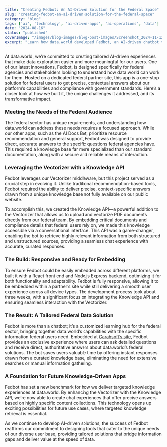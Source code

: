 ```yaml
---
title: "Creating Fedbot: An AI-Driven Solution for the Federal Space"
slug: "creating-fedbot-an-ai-driven-solution-for-the-federal-space"
category: "blog"
tags: ['ai', 'technology', 'ai-driven-apps', 'ai-operations', 'data']
date: "2024-08-16"
status: "published"
coverImage: "/images/blog-images/blog-post-images/Screenshot_2024-11-12_at_1.18.53_PM.png"
excerpt: "Learn how data.world developed Fedbot, an AI-driven chatbot tailored specifically for the federal sector. Embedded on a partner’s site, Fedbot leverages our Vectorizer with a custom Knowledge API t..."
---
```


At data.world, we’re committed to creating tailored AI-driven experiences that make data exploration easier and more meaningful for our users. One of our latest innovations, Fedbot, is designed specifically for federal agencies and stakeholders looking to understand how data.world can work for them. Hosted on a dedicated federal partner site, this app is a one-stop solution for federal users to get precise, contextual answers about our platform’s capabilities and compliance with government standards. Here’s a closer look at how we built it, the unique challenges it addressed, and its transformative impact.

### Meeting the Needs of the Federal Audience

The federal sector has unique requirements, and understanding how data.world can address these needs requires a focused approach. While our other apps, such as the AI Docs Bot, prioritize resource recommendation and general support, Fedbot was designed to provide direct, accurate answers to the specific questions federal agencies have. This required a knowledge base far more specialized than our standard documentation, along with a secure and reliable means of interaction.

### Leveraging the Vectorizer with a Knowledge API

Fedbot leverages our Vectorizer middleware, but this project served as a crucial step in evolving it. Unlike traditional recommendation-based tools, Fedbot required the ability to deliver precise, context-specific answers drawn from a unique knowledge base not fully available on our public website.

To accomplish this, we created the Knowledge API—a powerful addition to the Vectorizer that allows us to upload and vectorize PDF documents directly from our federal team. By embedding critical documents and compliance details that federal users rely on, we made this knowledge accessible via a conversational interface. This API was a game-changer, enabling the bot to retrieve highly relevant information from both structured and unstructured sources, providing a seamless chat experience with accurate, curated responses.

### The Build: Responsive and Ready for Embedding

To ensure Fedbot could be easily embedded across different platforms, we built it with a React front end and Node.js Express backend, optimizing it for both functionality and adaptability. Fedbot is fully responsive, allowing it to be embedded within a partner’s site while still delivering a smooth user experience across all device types. The development process took about three weeks, with a significant focus on integrating the Knowledge API and ensuring seamless interaction with the Vectorizer.

### The Result: A Tailored Federal Data Solution

Fedbot is more than a chatbot; it’s a customized learning hub for the federal sector, bringing together data.world’s capabilities with the specific information federal users need. Embedded at [Carahsoft’s site](https://www.carahsoft.com/data.world/solutions), Fedbot provides an exclusive experience where users can ask detailed questions and receive direct, authoritative answers about data.world’s federal solutions. The bot saves users valuable time by offering instant responses drawn from a curated knowledge base, eliminating the need for extensive searches or manual information gathering.

### A Foundation for Future Knowledge-Driven Apps

Fedbot has set a new benchmark for how we deliver targeted knowledge experiences at data.world. By enhancing the Vectorizer with the Knowledge API, we’re now able to create chat experiences that offer precise answers based on highly specific content collections. This technology opens up exciting possibilities for future use cases, where targeted knowledge retrieval is essential.

As we continue to develop AI-driven solutions, the success of Fedbot reaffirms our commitment to designing tools that cater to the unique needs of our diverse user base, providing tailored solutions that bridge information gaps and deliver value at the speed of data.

